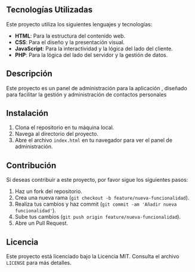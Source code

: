 
## Tecnologías Utilizadas

Este proyecto utiliza los siguientes lenguajes y tecnologías:

- **HTML**: Para la estructura del contenido web.
- **CSS**: Para el diseño y la presentación visual.
- **JavaScript**: Para la interactividad y la lógica del lado del cliente.
- **PHP**: Para la lógica del lado del servidor y la gestión de datos.

## Descripción

Este proyecto es un panel de administración para la aplicación , diseñado para facilitar la gestión y administración de contactos personales

## Instalación

1. Clona el repositorio en tu máquina local.
2. Navega al directorio del proyecto.
3. Abre el archivo `index.html` en tu navegador para ver el panel de administración.

## Contribución

Si deseas contribuir a este proyecto, por favor sigue los siguientes pasos:

1. Haz un fork del repositorio.
2. Crea una nueva rama (`git checkout -b feature/nueva-funcionalidad`).
3. Realiza tus cambios y haz commit (`git commit -am 'Añadir nueva funcionalidad'`).
4. Sube tus cambios (`git push origin feature/nueva-funcionalidad`).
5. Abre un Pull Request.

## Licencia

Este proyecto está licenciado bajo la Licencia MIT. Consulta el archivo `LICENSE` para más detalles.